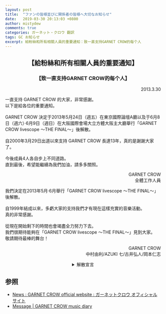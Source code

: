 ```yaml
---
layout: post
title:  "ファンの皆様並びに関係者の皆様へ大切なお知らせ"
date:   2019-03-30 20:13:03 +0800
author: mistydew
comments: true
categories: ガーネット・クロウ 翻訳
tags: GC お知らせ
excerpt: 給粉絲和所有相關人員的重要通知：致一直支持GARNET CROW的每个人
---
```

<h2 align="center">【給粉絲和所有相關人員的重要通知】</h2>
<h3 align="center">【致一直支持GARNET CROW的每个人】</h3>
<p align="right">2013.3.30</p>
<p>
一直支持 GARNET CROW 的大家，非常感謝。<br>
以下是給各位的重要通知。<br>
<br>
GARNET CROW 決定于2013年5月24日（週五）在東京國際論壇A廳以及于6月8日（週六）·6月9日（週日）在大阪國際會場大立方體大阪主大廳舉行「GARNET CROW livescope 〜THE FINAL〜」後解散。<br>
<br>
自2000年3月29日出道以來支持 GARNET CROW 長達13年，真的是謝謝大家了。<br>
<br>
今後成員4人各自步上不同道路。<br>
直到最後，希望能繼續為我們加油，請多多關照。
</p>
<p align="right">
GARNET CROW<br>
全體工作人員
</p>
<p>
我們決定在2013年5月·6月舉行「GARNET CROW livescope 〜THE FINAL〜」後解散。<br>
<br>
自1999年結成以來，多虧大家的支持我們才有現在這樣充實的音樂活動。<br>
真的非常感謝。<br>
<br>
從現在開始剩下的時間也會竭盡全力努力下去。<br>
我們很期待能夠在「GARNET CROW livescope 〜THE FINAL〜」見到大家。<br>
敬請期待最棒的舞台！
</p>
<p align="right">
GARNET CROW<br>
中村由利/AZUKI 七/古井弘人/岡本仁志
</p>

<details>
<summary align="center">解散宣言</summary>
<p align="right">2013.3.30 (土)</p>
<p>
皆さん、今日は本当にどうもありがとうございました！<br>
ここで、私たちから皆さんへ大切なお知らせがございます。<br>
私たちは次の東京、そして大阪にライブを思って解散します。<br>
<br>
GARNET CROWとして、全てのことを出し切りました。<br>
13年という長きにわたり応援してくださって、本当に皆さんどうもありがとうございました！<br>
<br>
今は皆様への感謝と達成感でいっぱいです。<br>
でもまだまだ、最後のライブまで全力で頑張りますので、ラストライブもぜひ皆さん私たちを応援しに来てください、よろしくお願いします！<br>
<br>
ラストライブは皆さんと一緒に楽しく盛り上げりたいと思いますので、皆さんぜひ遊びに来てくれますか！<br>
盛り上げてくれますか！<br>
楽しみましょう！<br>
どうもありがとうございました！
</p>
<blockquote>
<p>
各位，今天真的是非常感謝！<br>
在這裡，我們有一個重要的通知要告訴大家。<br>
我們想在下次的東京，然後是大阪的演唱會後解散。<br>
<br>
作為 GARNET CROW，已經拿出了所有。<br>
13年來一直支持我們，真的非常感謝大家！<br>
<br>
現在對大家的感謝和成就感滿滿的。<br>
但是還是，直到最後的演唱會都要全力以赴，所以最後的演唱會也請大家一定來支持我們，請多多關照！<br>
<br>
最後的演唱會想和大家一起快樂地熱情高漲，各位一定要來玩！<br>
氣氛能高漲起來嗎！<br>
一起享受吧！<br>
非常感謝！
</p>
</blockquote>
<p align="right">
中村由利 in<br>
TOKYO DOME CITY HALL
</p>
</details>

## 参照

* [News : GARNET CROW official website : ガーネットクロウ オフィシャルサイト](http://www.garnetcrow.com/message/index.html)
* [Message \| GARNET CROW music diary](https://mistydew.github.io/gc/message)
